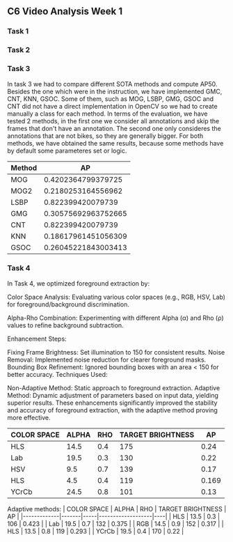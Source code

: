 ## C6 Video Analysis Week 1 

### Task 1
### Task 2

### Task 3

In task 3 we had to compare different SOTA methods and compute AP50. Besides the one which were in the instruction, we have implemented GMC, CNT, KNN, GSOC. Some of them, such as MOG, LSBP, GMG, GSOC and CNT did not have a direct implementation in OpenCV so we had to create manually a class for each method. In terms of the evaluation, we have tested 2 methods, in the first one we consider all annotations and skip the frames that don't have an annotation. The second one only consideres the annotations that are not bikes, so they are generally bigger. For both methods, we have obtained the same results, because some methods have by default some parameteres set or logic. 

| Method | AP                   |
|--------|----------------------|
| MOG    | 0.4202364799379725  |
| MOG2   | 0.2180253164556962  |
| LSBP   | 0.822399420079739   |
| GMG    | 0.30575692963752665 |
| CNT    | 0.822399420079739   |
| KNN    | 0.18617961451056309 |
| GSOC   | 0.26045221843003413 |



### Task 4
In Task 4, we optimized foreground extraction by:

Color Space Analysis: Evaluating various color spaces (e.g., RGB, HSV, Lab) for foreground/background discrimination.

Alpha-Rho Combination: Experimenting with different Alpha (α) and Rho (ρ) values to refine background subtraction.

Enhancement Steps:

Fixing Frame Brightness: Set illumination to 150 for consistent results.
Noise Removal: Implemented noise reduction for clearer foreground masks.
Bounding Box Refinement: Ignored bounding boxes with an area < 150 for better accuracy.
Techniques Used:

Non-Adaptive Method: Static approach to foreground extraction.
Adaptive Method: Dynamic adjustment of parameters based on input data, yielding superior results.
These enhancements significantly improved the stability and accuracy of foreground extraction, with the adaptive method proving more effective.

| COLOR SPACE | ALPHA | RHO | TARGET BRIGHTNESS | AP |
|-------------|-------|-----|-------------------|----|
| HLS | 14.5 | 0.4 | 175 | 0.24 |
| Lab | 19.5 | 0.3 | 130 | 0.22 |
| HSV | 9.5 | 0.7 | 139 | 0.17 |
| HLS | 4.5 | 0.4 | 119 | 0.169 |
| YCrCb | 24.5 | 0.8 | 101 | 0.13 |


Adaptive methods: 
| COLOR SPACE | ALPHA | RHO | TARGET BRIGHTNESS | AP |
|-------------|-------|-----|-------------------|----|
| HLS | 13.5 | 0.3 | 106 | 0.423 |
| Lab | 19.5 | 0.7 | 132 | 0.375 |
| RGB | 14.5 | 0.9 | 152 | 0.317 |
| HLS | 13.5 | 0.8 | 119 | 0.293 |
| YCrCb | 19.5 | 0.4 | 170 | 0.22 |



